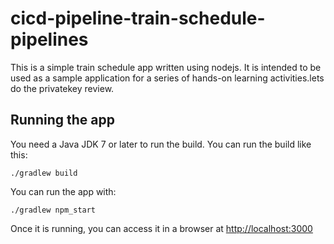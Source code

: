 # cicd-pipeline-train-schedule-pipelines

This is a simple train schedule app written using nodejs. It is intended to be used as a sample application for a series of hands-on learning activities.lets do the privatekey review.

## Running the app

You need a Java JDK 7 or later to run the build. You can run the build like this:

    ./gradlew build

You can run the app with:

    ./gradlew npm_start

Once it is running, you can access it in a browser at [http://localhost:3000](http://localhost:3000)

